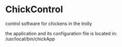 # ChickControl
control software for chickens in the trolly

the application and its configuration file is located in:
/usr/local/bin/chickApp
